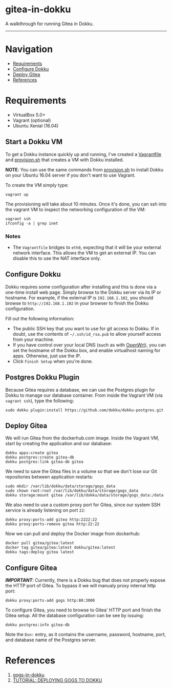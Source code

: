 # gitea-in-dokku

A walkthrough for running Gitea in Dokku.

---
# Navigation
 * [Requirements](#requirements)
 * [Configure Dokku](#configure)
 * [Deploy Gitea](#deploy)
 * [References](#references)

# Requirements

* VirtualBox 5.0+
* Vagrant (optional)
* Ubuntu Xenial (16.04)

## Start a Dokku VM

To get a Dokku instance quickly up and running, I've created a [Vagrantfile](https://github.com/rvasilev/gitea-in-dokku/blob/master/Vagrantfile) and [provision.sh](https://github.com/rvasilev/gitea-in-dokku/blob/master/provision.sh) that creates a VM with Dokku installed.

**NOTE**: You can use the same commands from [provision.sh](https://github.com/rvasilev/gitea-in-dokku/blob/master/provision.sh) to install Dokku on your Ubuntu 16.04 server if you don't want to use Vagrant.

To create the VM simply type:

    vagrant up

The provisioning will take about 10 minutes.  Once it's done, you can ssh into the vagrant VM to inspect the networking configuration of the VM:

    vagrant ssh
    ifconfig -a | grep inet

### Notes

* The `Vagrantfile` bridges to `eth0`, expecting that it will be your external network interface.  This allows the VM to get an external IP.  You can disable this to use the NAT interface only.

## Configure Dokku

Dokku requires some configuration after installing and this is done via a one-time install web page.  Simply browse to the Dokku server via its IP or hostname.  For example, if the external IP is `192.168.1.102`, you should browse to `http://192.168.1.102` in your browser to finish the Dokku configuration.

Fill out the following information:
* The public SSH key that you want to use for git access to Dokku.  If in doubt, use the contents of `~/.ssh/id_rsa.pub` to allow yourself access from your machine.
* If you have control over your local DNS (such as with [OpenWrt](https://openwrt.org/)), you can set the hostname of the Dokku box, and enable virtualhost naming for apps.  Otherwise, just use the IP.
* Click `Finish Setup` when you're done.

## Postgres Dokku Plugin

Because Gitea requires a database, we can use the Postgres plugin for Dokku to manage our database container.  From inside the Vagrant VM (via `vagrant ssh`), type the following:

    sudo dokku plugin:install https://github.com/dokku/dokku-postgres.git


## Deploy Gitea

We will run Gitea from the dockerhub.com image.  Inside the Vagrant VM, start by creating the application and our database:

    dokku apps:create gitea
    dokku postgres:create gitea-db
    dokku postgres:link gitea-db gitea

We need to save the Gitea files in a volume so that we don't lose our Git repositories between application restarts:

    sudo mkdir /var/lib/dokku/data/storage/gogs_data
    sudo chown root:root /var/lib/dokku/data/storage/gogs_data
    dokku storage:mount gitea /var/lib/dokku/data/storage/gogs_data:/data

We also need to use a custom proxy port for Gitea, since our system SSH service is already listening on port `22`:

    dokku proxy:ports-add gitea http:2222:22
    dokku proxy:ports-remove gitea http:22:22

Now we can pull and deploy the Docker image from dockerhub:

    docker pull gitea/gitea:latest
    docker tag gitea/gitea:latest dokku/gitea:latest
    dokku tags:deploy gitea latest

## Configure Gitea

***IMPORTANT***: Currently, there is a Dokku bug that does not properly expose the HTTP port of Gitea. To bypass it we will manualy proxy internal http port:

    dokku proxy:ports-add gogs http:80:3000

To configure Gitea, you need to browse to Gitea' HTTP port and finish the Gitea setup.  All the database configuration can be see by issuing:

    dokku postgres:info gitea-db

Note the `Dsn:` entry, as it contains the username, password, hostname, port, and database name of the Postgres server.

# References

 1. [gogs-in-dokku]
 1. [TUTORIAL: DEPLOYING GOGS TO DOKKU]

[gogs-in-dokku]: https://github.com/cstroe/gogs-in-dokku

[TUTORIAL: DEPLOYING GOGS TO DOKKU]:https://dokku.github.io/tutorials/deploying-gogs-to-dokku
